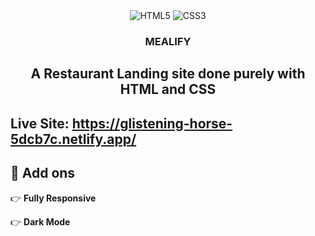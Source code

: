<div align="center">
  <div>
    <img src="https://img.shields.io/badge/-HTML5-black?style=for-the-badge&logo=html5&logoColor=E34F26" alt="HTML5" />
    <img src="https://img.shields.io/badge/-CSS3-black?style=for-the-badge&logo=css3&logoColor=1572B6" alt="CSS3" />
  </div>
  <h3 align="center">MEALIFY</h3>
  <h2>A Restaurant Landing site done purely with HTML and CSS</h2>
</div>

## Live Site: https://glistening-horse-5dcb7c.netlify.app/

## <a name="features">🔋 Add ons</a>

👉 **Fully Responsive**

👉 **Dark Mode**

